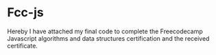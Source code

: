 # Fcc-js

Hereby I have attached my final code to complete the Freecodecamp Javascript algorithms and data structures certification and the received certificate.
